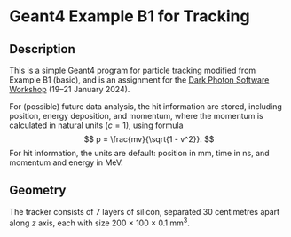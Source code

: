 # Geant4 Example B1 for Tracking

## Description
This is a simple Geant4 program for particle tracking modified from Example B1 (basic), and is an assignment for the [Dark Photon Software Workshop](https://indico-tdli.sjtu.edu.cn/event/2140/) (19–21 January 2024).

For (possible) future data analysis, the hit information are stored, including position, energy deposition, and momentum, where the momentum is calculated in natural units ($c = 1$), using formula
$$
p = \frac{mv}{\sqrt{1 - v^2}}.
$$
For  hit information, the units are default: position in mm, time in ns, and momentum and energy in MeV.

## Geometry
The tracker consists of 7 layers of silicon, separated 30 centimetres apart along $z$ axis, each with size 200 × 100 × 0.1 mm<sup>3</sup>.